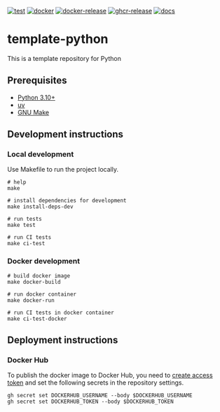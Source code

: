 [![test](https://github.com/ks6088ts-labs/azure-functions-python/actions/workflows/test.yaml/badge.svg?branch=main)](https://github.com/ks6088ts-labs/azure-functions-python/actions/workflows/test.yaml?query=branch%3Amain)
[![docker](https://github.com/ks6088ts-labs/azure-functions-python/actions/workflows/docker.yaml/badge.svg?branch=main)](https://github.com/ks6088ts-labs/azure-functions-python/actions/workflows/docker.yaml?query=branch%3Amain)
[![docker-release](https://github.com/ks6088ts-labs/azure-functions-python/actions/workflows/docker-release.yaml/badge.svg)](https://github.com/ks6088ts-labs/azure-functions-python/actions/workflows/docker-release.yaml)
[![ghcr-release](https://github.com/ks6088ts-labs/azure-functions-python/actions/workflows/ghcr-release.yaml/badge.svg)](https://github.com/ks6088ts-labs/azure-functions-python/actions/workflows/ghcr-release.yaml)
[![docs](https://github.com/ks6088ts-labs/azure-functions-python/actions/workflows/github-pages.yaml/badge.svg)](https://github.com/ks6088ts-labs/azure-functions-python/actions/workflows/github-pages.yaml)

# template-python

This is a template repository for Python

## Prerequisites

- [Python 3.10+](https://www.python.org/downloads/)
- [uv](https://docs.astral.sh/uv/getting-started/installation/)
- [GNU Make](https://www.gnu.org/software/make/)

## Development instructions

### Local development

Use Makefile to run the project locally.

```shell
# help
make

# install dependencies for development
make install-deps-dev

# run tests
make test

# run CI tests
make ci-test
```

### Docker development

```shell
# build docker image
make docker-build

# run docker container
make docker-run

# run CI tests in docker container
make ci-test-docker
```

## Deployment instructions

### Docker Hub

To publish the docker image to Docker Hub, you need to [create access token](https://app.docker.com/settings/personal-access-tokens/create) and set the following secrets in the repository settings.

```shell
gh secret set DOCKERHUB_USERNAME --body $DOCKERHUB_USERNAME
gh secret set DOCKERHUB_TOKEN --body $DOCKERHUB_TOKEN
```
